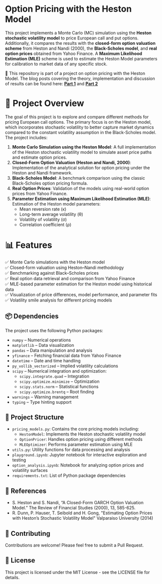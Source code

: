 # **Option Pricing with the Heston Model**
This project implements a Monte Carlo (MC) simulation using the **Heston stochastic volatility model** to price European call and put options. Additionally, it compares the results with the **closed-form option valuation scheme** from Heston and Nandi (2000), the **Black-Scholes model**, and **real option prices** obtained from Yahoo Finance.
A **Maximum Likelihood Estimation (MLE)** scheme is used to estimate the Heston Model parameters for calibration to market data of any specific stock.

📄 This repository is part of a project on option pricing with the Heston Model. The blog posts covering the theory, implementation and discussion of results can be found here: [**Part 1**](https://medium.com/@uddin.maher/option-pricing-with-the-heston-model-part-1-heston-model-theory-8b9950620a60) and [**Part 2**](https://medium.com/@uddin.maher/option-pricing-with-the-heston-model-part-2-parameter-estimation-monte-carlo-simulations-2a7be6e00cf2)

# 🚀 **Project Overview**
The goal of this project is to explore and compare different methods for pricing European call options. The primary focus is on the Heston model, which incorporates stochastic volatility to better capture market dynamics compared to the constant volatility assumption in the Black-Scholes model. The project includes:

1. **Monte Carlo Simulation using the Heston Model**: A full implementation of the Heston stochastic volatility model to simulate asset price paths and estimate option prices.
2. **Closed-Form Option Valuation (Heston and Nandi, 2000)**: Implementation of the analytical solution for option pricing under the Heston and Nandi framework.
3. **Black-Scholes Model**: A benchmark comparison using the classic Black-Scholes option pricing formula.
4. **Real Option Prices**: Validation of the models using real-world option prices from Yahoo Finance.
5. **Parameter Estimation using Maximum Likelihood Estimation (MLE)**: Estimation of the Heston model parameters:
   - Mean reversion rate (κ)
   - Long-term average volatility (θ)
   - Volatility of volatility (σ)
   - Correlation coefficient (ρ)

# 📊 **Features**
✅ Monte Carlo simulations with the Heston model  
✅ Closed-form valuation using Heston–Nandi methodology  
✅ Benchmarking against Black–Scholes prices  
✅ Real option data retrieval and comparison from Yahoo Finance  
✅ MLE-based parameter estimation for the Heston model using historical data  
✅ Visualization of price differences, model performance, and parameter fits  
✅ Volatility smile analysis for different pricing models  

## 📦 **Dependencies**  
The project uses the following Python packages:  

- `numpy` – Numerical operations  
- `matplotlib` – Data visualization  
- `pandas` – Data manipulation and analysis  
- `yfinance` – Fetching financial data from Yahoo Finance  
- `datetime` – Date and time handling  
- `py_vollib_vectorized` – Implied volatility calculations  
- `scipy` – Numerical integration and optimization:  
  - `scipy.integrate.quad` – Integration  
  - `scipy.optimize.minimize` – Optimization  
  - `scipy.stats.norm` – Statistical functions  
  - `scipy.optimize.brentq` – Root finding  
- `warnings` – Warning management  
- `typing` – Type hinting support  

## 📁 **Project Structure**
- `pricing_models.py`: Contains the core pricing models including:
  - `HestonModel`: Implements the Heston stochastic volatility model
  - `OptionPricer`: Handles option pricing using different methods
  - `MLEOptimizer`: Performs parameter estimation using MLE
- `utils.py`: Utility functions for data processing and analysis
- `playground.ipynb`: Jupyter notebook for interactive exploration and testing
- `option_analysis.ipynb`: Notebook for analyzing option prices and volatility surfaces
- `requirements.txt`: List of Python package dependencies

## 📝 **References**  
- S. Heston and S. Nandi, “A Closed-Form GARCH Option Valuation Model.” The Review of Financial Studies (2000), 13, 585-625.
- R. Dunn, P. Hauser, T. Seibold and H. Gong, "Estimating Option Prices with Heston’s Stochastic Volatility Model" Valparaiso University (2014)

## 🤝 **Contributing**
Contributions are welcome! Please feel free to submit a Pull Request.

## 📄 **License**
This project is licensed under the MIT License - see the LICENSE file for details.
